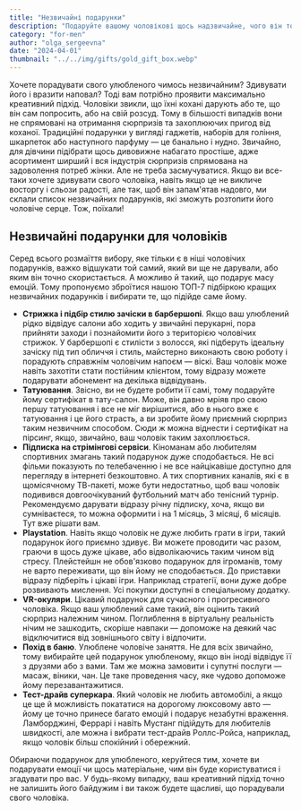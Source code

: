 ```yaml
---
title: "Незвичайні подарунки"
description: "Подаруйте вашому чоловікові щось надзвичайне, чого він точно не очікує, але буде радий і щасливий вашому презенту."
category: "for-men"
author: "olga_sergeevna"
date: "2024-04-01"
thumbnail: "../../img/gifts/gold_gift_box.webp"
---
```


Хочете порадувати свого улюбленого чимось незвичайним? Здивувати його і вразити наповал? Тоді вам потрібно проявити максимально креативний підхід. Чоловіки звикли, що їхні кохані дарують або те, що він сам попросить, або на свій розсуд. Тому в більшості випадків вони не спрямовані на отримання сюрпризів та захоплюючих пригод від коханої. Традиційні подарунки у вигляді гаджетів, наборів для гоління, шкарпеток або наступного парфуму — це банально і нудно. Звичайно, для дівчини підібрати щось дивовижне набагато простіше, адже асортимент ширший і вся індустрія сюрпризів спрямована на задоволення потреб жінки. Але не треба засмучуватися. Якщо ви все-таки хочете здивувати свого чоловіка, навіть якщо це не викличе восторгу і сльози радості, але так, щоб він запам'ятав надовго, ми склали список незвичайних подарунків, які зможуть розтопити його чоловіче серце. Тож, поїхали!

## Незвичайні подарунки для чоловіків

Серед всього розмаїття вибору, яке тільки є в ніші чоловічих подарунків, важко відшукати той самий, який ви ще не дарували, або яким він точно скористається. А можливо й такий, що подарує масу емоцій. Тому пропонуємо зброїтися нашою ТОП-7 підбіркою кращих незвичайних подарунків і вибирати те, що підійде саме йому.

- **Стрижка і підбір стилю зачіски в барбершопі**. Якщо ваш улюблений рідко відвідує салони або ходить у звичайні перукарні, пора прийняти заходи і познайомити його з територією чоловічих стрижок. У барбершопі є стилісти з волосся, які підберуть ідеальну зачіску під тип обличчя і стиль, майстерно виконають свою роботу і порадують справжнім чоловічим напоєм — віскі. Ваш чоловік може навіть захотіти стати постійним клієнтом, тому відразу можете подарувати абонемент на декілька відвідувань. 
- **Татуювання**. Звісно, ви не будете робити її самі, тому подаруйте йому сертифікат в тату-салон. Може, він давно мріяв про свою першу татуювання і все не міг вирішитися, або в нього вже є татуювання і це його страсть, а ви зробите йому приємний сюрприз таким незвичним способом. Сюди ж можна віднести і сертифікат на пірсинг, якщо, звичайно, ваш чоловік таким захоплюється. 
- **Підписка на стрімінгові сервіси**. Кіноманам або любителям спортивних змагань такий подарунок дуже сподобається. Не всі фільми показують по телебаченню і не все найцікавіше доступно для перегляду в інтернеті безкоштовно. А тих спортивних каналів, які є в щомісячному ТВ-пакеті, може бути недостатньо, щоб ваш чоловік подивився довгоочікуваний футбольний матч або тенісний турнір. Рекомендуємо дарувати відразу річну підписку, хоча, якщо ви сумніваєтеся, то можна оформити і на 1 місяць, 3 місяці, 6 місяців. Тут вже рішати вам.
- **Playstation**. Навіть якщо чоловік не дуже любить грати в ігри, такий подарунок його приємно здивує. Ви можете проводити час разом, граючи в щось дуже цікаве, або відволікаючись таким чином від стресу. Плейстейшн не обов'язково подарунок для ігроманів, тому не варто переживати, що він йому не сподобається. До приставки відразу підберіть і цікаві ігри. Наприклад стратегії, вони дуже добре розвивають мислення. Усі покупки доступні в спеціальному додатку.
- **VR-окуляри**. Цікавий подарунок для сучасного і прогресивного чоловіка. Якщо ваш улюблений саме такий, він оцінить такий сюрприз належним чином. Поглиблення в віртуальну реальність нічим не зашкодить, скоріше навпаки — допоможе на деякий час відключитися від зовнішнього світу і відпочити.
- **Похід в баню**. Улюблене чоловіче заняття. Не для всіх звичайно, тому вибирайте цей подарунок улюбленому, якщо він іноді відвідує її з друзями або з вами. Там же можна замовити і супутні послуги — масаж, віники, чан. Це таке проведення часу, яке чудово допоможе йому перезавантажитися. 
- **Тест-драйв суперкара**. Який чоловік не любить автомобілі, а якщо це ще й можливість покататися на дорогому люксовому авто — йому це точно принесе багато емоцій і подарує незабутні враження. Ламборджині, Феррарі і навіть Мустанг підійдуть для любителів швидкості, але можна і вибрати тест-драйв Роллс-Ройса, наприклад, якщо чоловік більш спокійний і обережний. 

Обираючи подарунок для улюбленого, керуйтеся тим, хочете ви подарувати емоції чи щось матеріальне, чим він буде користуватися і згадувати про вас. У будь-якому випадку, ваш креативний підхід точно не залишить його байдужим і ви також будете щасливі, що порадували свого чоловіка.
